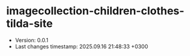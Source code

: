 <!--
@since 2025.09.12, 20:51
@changed 2025.09.12, 20:51
-->

# imagecollection-children-clothes-tilda-site

- Version: 0.0.1
- Last changes timestamp: 2025.09.16 21:48:33 +0300

